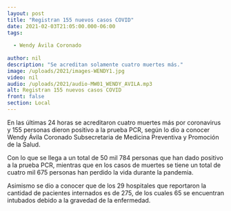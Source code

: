 ```yaml
---
layout: post
title: "Registran 155 nuevos casos COVID"
date: 2021-02-03T21:05:00.000-06:00
tags:
  
  - Wendy Ávila Coronado
  
author: nil
description: "Se acreditan solamente cuatro muertes más."
image: /uploads/2021/images-WENDY1.jpg
video: nil
audio: /uploads/2021/audio-MW01_WENDY_AVILA.mp3
alt: Registran 155 nuevos casos COVID
front: false
section: Local
---
```


En las últimas 24 horas se acreditaron cuatro muertes más por coronavirus y 155 personas dieron positivo a la prueba PCR, según lo dio a conocer Wendy Ávila Coronado Subsecretaria de Medicina Preventiva y Promoción de la Salud.

Con lo que se llega a un total de 50 mil 784 personas que han dado positivo a la prueba PCR, mientras que en los casos de muertes se tiene un total de cuatro mil 675 personas han perdido la vida durante la pandemia.

Asimismo se dio a conocer que de los 29 hospitales que reportaron la cantidad de pacientes internados es de 275, de los cuales 65 se encuentran intubados debido a la gravedad de la enfermedad. 